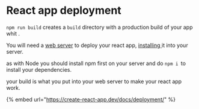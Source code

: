 # React app deployment

`npm run build` creates a `build` directory with a production build of your app whit .

You will need a [web server](https://www.nginx.com) to deploy your react app, [installing ](https://www.digitalocean.com/community/tutorials/how-to-install-nginx-on-ubuntu-20-04)it into your server.

as with Node you should install npm first on your server and do `npm i `to install your dependencies.

your build is what you put into your web server to make your react app work.

{% embed url="https://create-react-app.dev/docs/deployment/" %}


